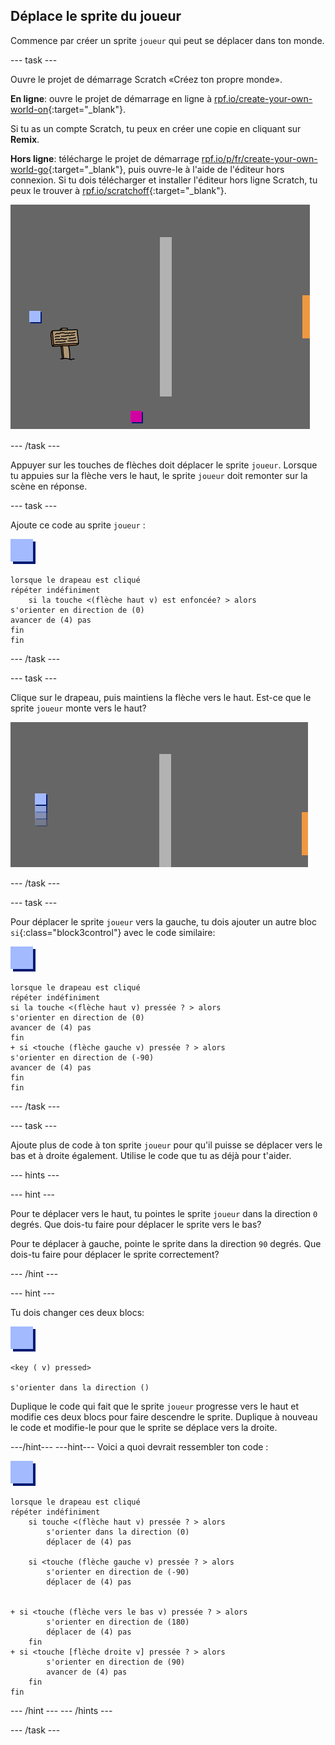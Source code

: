 ## Déplace le sprite du joueur

Commence par créer un sprite `joueur` qui peut se déplacer dans ton monde.

\--- task \---

Ouvre le projet de démarrage Scratch «Créez ton propre monde».

**En ligne**: ouvre le projet de démarrage en ligne à [rpf.io/create-your-own-world-on](http://rpf.io/create-your-own-world-on){:target="_blank"}.

Si tu as un compte Scratch, tu peux en créer une copie en cliquant sur **Remix**.

**Hors ligne**: télécharge le projet de démarrage [rpf.io/p/fr/create-your-own-world-go](http://rpf.io/p/en/create-your-own-world-go){:target="_blank"}, puis ouvre-le à l'aide de l'éditeur hors connexion. Si tu dois télécharger et installer l'éditeur hors ligne Scratch, tu peux le trouver à [rpf.io/scratchoff](https://rpf.io/scratchoff){:target="_blank"}.

![capture d'écran](images/world-starter.png)

\--- /task \---

Appuyer sur les touches de flèches doit déplacer le sprite `joueur`. Lorsque tu appuies sur la flèche vers le haut, le sprite `joueur` doit remonter sur la scène en réponse.

\--- task \---

Ajoute ce code au sprite `joueur` :

![joueur](images/player.png)

```blocks3
lorsque le drapeau est cliqué
répéter indéfiniment
    si la touche <(flèche haut v) est enfoncée? > alors
s'orienter en direction de (0)
avancer de (4) pas
fin
fin
```

\--- /task \---

\--- task \---

Clique sur le drapeau, puis maintiens la flèche vers le haut. Est-ce que le sprite `joueur` monte vers le haut?

![capture d'écran](images/world-up.png)

\--- /task \---

\--- task \---

Pour déplacer le sprite `joueur` vers la gauche, tu dois ajouter un autre bloc `si`{:class="block3control"} avec le code similaire:

![joueur](images/player.png)

```blocks3
lorsque le drapeau est cliqué 
répéter indéfiniment
si la touche <(flèche haut v) pressée ? > alors
s'orienter en direction de (0)
avancer de (4) pas
fin
+ si <touche (flèche gauche v) pressée ? > alors
s'orienter en direction de (-90)
avancer de (4) pas
fin
fin
```

\--- /task \---

\--- task \---

Ajoute plus de code à ton sprite `joueur` pour qu'il puisse se déplacer vers le bas et à droite également. Utilise le code que tu as déjà pour t'aider.

\--- hints \---

\--- hint \---

Pour te déplacer vers le haut, tu pointes le sprite `joueur` dans la direction `0` degrés. Que dois-tu faire pour déplacer le sprite vers le bas?

Pour te déplacer à gauche, pointe le sprite dans la direction `90` degrés. Que dois-tu faire pour déplacer le sprite correctement?

\--- /hint \---

\--- hint \---

Tu dois changer ces deux blocs:

![joueur](images/player.png)

```blocks3
<key ( v) pressed>

s'orienter dans la direction ()
```

Duplique le code qui fait que le sprite `joueur` progresse vers le haut et modifie ces deux blocs pour faire descendre le sprite. Duplique à nouveau le code et modifie-le pour que le sprite se déplace vers la droite.

\---/hint\--- \---hint\--- Voici a quoi devrait ressembler ton code :

![joueur](images/player.png)

```blocks3
lorsque le drapeau est cliqué
répéter indéfiniment
    si touche <(flèche haut v) pressée ? > alors
        s'orienter dans la direction (0)
        déplacer de (4) pas

    si <touche (flèche gauche v) pressée ? > alors
        s'orienter en direction de (-90)
        déplacer de (4) pas


+ si <touche (flèche vers le bas v) pressée ? > alors
        s'orienter en direction de (180)
        déplacer de (4) pas
    fin
+ si <touche [flèche droite v] pressée ? > alors
        s'orienter en direction de (90)
        avancer de (4) pas
    fin
fin
```

\--- /hint \--- \--- /hints \---

\--- /task \---